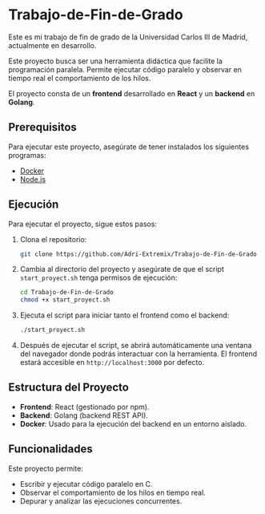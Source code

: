 # Trabajo-de-Fin-de-Grado

Este es mi trabajo de fin de grado de la Universidad Carlos III de Madrid, actualmente en desarrollo.

Este proyecto busca ser una herramienta didáctica que facilite la programación paralela. Permite ejecutar código paralelo y observar en tiempo real el comportamiento de los hilos.

El proyecto consta de un **frontend** desarrollado en **React** y un **backend** en **Golang**.

## Prerequisitos

Para ejecutar este proyecto, asegúrate de tener instalados los siguientes programas:

-   [Docker](https://docs.docker.com/desktop/setup/install/linux/)
-   [Node.js](https://nodejs.org/es/download/package-manager)

## Ejecución

Para ejecutar el proyecto, sigue estos pasos:

1. Clona el repositorio:

    ```sh
    git clone https://github.com/Adri-Extremix/Trabajo-de-Fin-de-Grado
    ```

2. Cambia al directorio del proyecto y asegúrate de que el script `start_proyect.sh` tenga permisos de ejecución:

    ```sh
    cd Trabajo-de-Fin-de-Grado
    chmod +x start_proyect.sh
    ```

3. Ejecuta el script para iniciar tanto el frontend como el backend:

    ```sh
    ./start_proyect.sh
    ```

4. Después de ejecutar el script, se abrirá automáticamente una ventana del navegador donde podrás interactuar con la herramienta. El frontend estará accesible en `http://localhost:3000` por defecto.

## Estructura del Proyecto

-   **Frontend**: React (gestionado por npm).
-   **Backend**: Golang (backend REST API).
-   **Docker**: Usado para la ejecución del backend en un entorno aislado.

## Funcionalidades

Este proyecto permite:

-   Escribir y ejecutar código paralelo en C.
-   Observar el comportamiento de los hilos en tiempo real.
-   Depurar y analizar las ejecuciones concurrentes.
